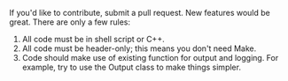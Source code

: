 If you'd like to contribute, submit a pull request. New features would be great. There are only a few rules:

1. All code must be in shell script or C++.
2. All code must be header-only; this means you don't need Make.
3. Code should make use of existing function for output and logging. For example, try to use the Output class to make things simpler.
